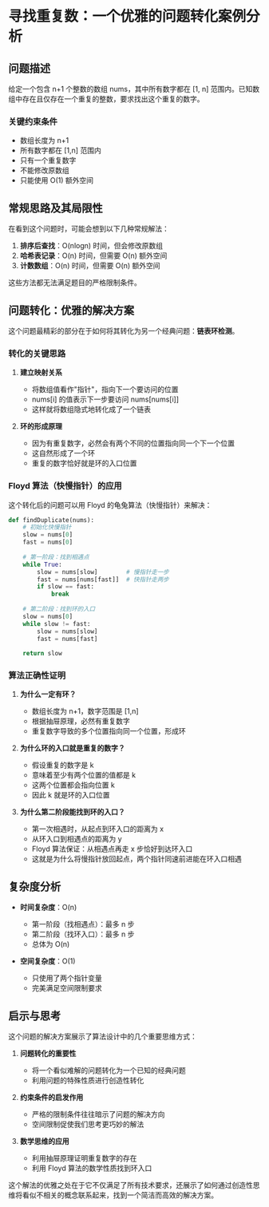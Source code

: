 # 寻找重复数：一个优雅的问题转化案例分析

## 问题描述

给定一个包含 n+1 个整数的数组 nums，其中所有数字都在 [1, n] 范围内。已知数组中存在且仅存在一个重复的整数，要求找出这个重复的数字。

### 关键约束条件
- 数组长度为 n+1
- 所有数字都在 [1,n] 范围内
- 只有一个重复数字
- 不能修改原数组
- 只能使用 O(1) 额外空间

## 常规思路及其局限性

在看到这个问题时，可能会想到以下几种常规解法：

1. **排序后查找**：O(nlogn) 时间，但会修改原数组
2. **哈希表记录**：O(n) 时间，但需要 O(n) 额外空间
3. **计数数组**：O(n) 时间，但需要 O(n) 额外空间

这些方法都无法满足题目的严格限制条件。

## 问题转化：优雅的解决方案

这个问题最精彩的部分在于如何将其转化为另一个经典问题：**链表环检测**。

### 转化的关键思路

1. **建立映射关系**
   - 将数组值看作"指针"，指向下一个要访问的位置
   - nums[i] 的值表示下一步要访问 nums[nums[i]]
   - 这样就将数组隐式地转化成了一个链表

2. **环的形成原理**
   - 因为有重复数字，必然会有两个不同的位置指向同一个下一个位置
   - 这自然形成了一个环
   - 重复的数字恰好就是环的入口位置

### Floyd 算法（快慢指针）的应用

这个转化后的问题可以用 Floyd 的龟兔算法（快慢指针）来解决：

```python
def findDuplicate(nums):
    # 初始化快慢指针
    slow = nums[0]
    fast = nums[0]
    
    # 第一阶段：找到相遇点
    while True:
        slow = nums[slow]        # 慢指针走一步
        fast = nums[nums[fast]]  # 快指针走两步
        if slow == fast:
            break
    
    # 第二阶段：找到环的入口
    slow = nums[0]
    while slow != fast:
        slow = nums[slow]
        fast = nums[fast]
    
    return slow
```

### 算法正确性证明

1. **为什么一定有环？**
   - 数组长度为 n+1，数字范围是 [1,n]
   - 根据抽屉原理，必然有重复数字
   - 重复数字导致的多个位置指向同一个位置，形成环

2. **为什么环的入口就是重复的数字？**
   - 假设重复的数字是 k
   - 意味着至少有两个位置的值都是 k
   - 这两个位置都会指向位置 k
   - 因此 k 就是环的入口位置

3. **为什么第二阶段能找到环的入口？**
   - 第一次相遇时，从起点到环入口的距离为 x
   - 从环入口到相遇点的距离为 y
   - Floyd 算法保证：从相遇点再走 x 步恰好到达环入口
   - 这就是为什么将慢指针放回起点，两个指针同速前进能在环入口相遇

## 复杂度分析

- **时间复杂度**：O(n)
  - 第一阶段（找相遇点）：最多 n 步
  - 第二阶段（找环入口）：最多 n 步
  - 总体为 O(n)

- **空间复杂度**：O(1)
  - 只使用了两个指针变量
  - 完美满足空间限制要求

## 启示与思考

这个问题的解决方案展示了算法设计中的几个重要思维方式：

1. **问题转化的重要性**
   - 将一个看似难解的问题转化为一个已知的经典问题
   - 利用问题的特殊性质进行创造性转化

2. **约束条件的启发作用**
   - 严格的限制条件往往暗示了问题的解决方向
   - 空间限制促使我们思考更巧妙的解法

3. **数学思维的应用**
   - 利用抽屉原理证明重复数字的存在
   - 利用 Floyd 算法的数学性质找到环入口

这个解法的优雅之处在于它不仅满足了所有技术要求，还展示了如何通过创造性思维将看似不相关的概念联系起来，找到一个简洁而高效的解决方案。